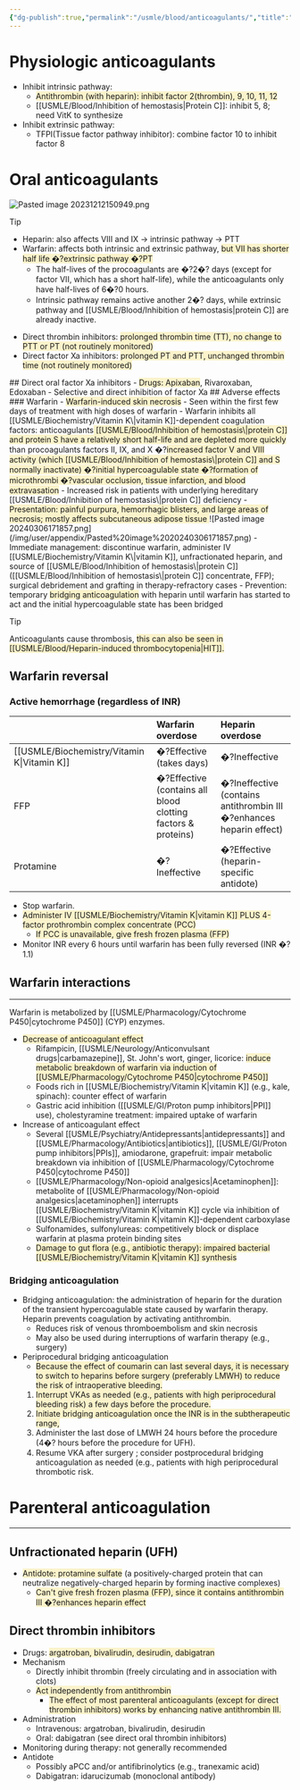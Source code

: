```yaml
---
{"dg-publish":true,"permalink":"/usmle/blood/anticoagulants/","title":"Anticoagulants"}
---
```



# Physiologic anticoagulants
- Inhibit intrinsic pathway: 
	- <span style="background:rgba(240, 200, 0, 0.2)">Antithrombin (with heparin): inhibit factor 2(thrombin), 9, 10, 11, 12</span>
	- [[USMLE/Blood/Inhibition of hemostasis\|Protein C]]: inhibit 5, 8; need VitK to synthesize
- Inhibit extrinsic pathway:
	- TFPI(Tissue factor pathway inhibitor): combine factor 10 to inhibit factor 8
# Oral anticoagulants
![Pasted image 20231212150949.png](/img/user/appendix/Pasted%20image%2020231212150949.png)
>[!tip] 
>- Heparin: also affects VIII and IX -> intrinsic pathway -> PTT
>- Warfarin: affects both intrinsic and extrinsic pathway, <span style="background:rgba(240, 200, 0, 0.2)">but VII has shorter half life �?extrinsic pathway �?PT</span>
>	- The half-lives of the procoagulants are �?2�? days (except for factor VII, which has a short half-life), while the anticoagulants only have half-lives of 6�?0 hours.
>	- Intrinsic pathway remains active another 2�? days, while extrinsic pathway and [[USMLE/Blood/Inhibition of hemostasis\|protein C]] are already inactive.

- Direct thrombin inhibitors: <span style="background:rgba(240, 200, 0, 0.2)">prolonged thrombin time (TT), no change to PTT or PT (not routinely monitored)</span>
- Direct factor Xa inhibitors: <span style="background:rgba(240, 200, 0, 0.2)">prolonged PT and PTT, unchanged thrombin time (not routinely monitored)
 </span>
## Direct oral factor Xa inhibitors
- <span style="background:rgba(240, 200, 0, 0.2)">Drugs: Apixaban</span>, Rivaroxaban, Edoxaban
- Selective and direct inhibition of factor Xa
## Adverse effects
### Warfarin
- <span style="background:rgba(240, 200, 0, 0.2)">Warfarin-induced skin necrosis</span>
	- Seen within the first few days of treatment with high doses of warfarin
	- Warfarin inhibits all [[USMLE/Biochemistry/Vitamin K\|vitamin K]]-dependent coagulation factors:  anticoagulants<span style="background:rgba(240, 200, 0, 0.2)"> [[USMLE/Blood/Inhibition of hemostasis\|protein C]] and protein S have a relatively short half-life and are depleted more quickly</span> than procoagulants factors II, IX, and X  �?<span style="background:rgba(240, 200, 0, 0.2)">increased factor V and VIII activity (which [[USMLE/Blood/Inhibition of hemostasis\|protein C]] and S normally inactivate)  �?initial hypercoagulable state  �?formation of microthrombi �?vascular occlusion, tissue infarction, and blood extravasation</span>
	- Increased risk in patients with underlying hereditary [[USMLE/Blood/Inhibition of hemostasis\|protein C]] deficiency
	- <span style="background:rgba(240, 200, 0, 0.2)">Presentation: painful purpura, hemorrhagic blisters, and large areas of necrosis; mostly affects subcutaneous adipose tissue </span>![Pasted image 20240306171857.png](/img/user/appendix/Pasted%20image%2020240306171857.png)
	- Immediate management: discontinue warfarin, administer IV [[USMLE/Biochemistry/Vitamin K\|vitamin K]], unfractionated heparin, and source of [[USMLE/Blood/Inhibition of hemostasis\|protein C]] ([[USMLE/Blood/Inhibition of hemostasis\|protein C]] concentrate, FFP); surgical debridement and grafting in therapy-refractory cases
	- Prevention: temporary <span style="background:rgba(240, 200, 0, 0.2)">bridging anticoagulation</span> with heparin until warfarin has started to act and the initial hypercoagulable state has been bridged

>[!tip] 
>Anticoagulants cause thrombosis, <span style="background:rgba(240, 200, 0, 0.2)">this can also be seen in [[USMLE/Blood/Heparin-induced thrombocytopenia\|HIT]].</span>
## Warfarin reversal
### Active hemorrhage (regardless of INR)

|         | Warfarin overdose                                                      | Heparin overdose                                                                  |
| :------ | :----------------------------------------------------------------------- | :-------------------------------------------------------------------------------- |
| [[USMLE/Biochemistry/Vitamin K\|Vitamin K]] | �?Effective (takes days)                                                 | �?Ineffective                                                                     |
| FFP       | �?Effective (contains all blood clotting factors & proteins)           | �?Ineffective (contains antithrombin III �?enhances heparin effect)           |
| Protamine | �?Ineffective                                                        | �?Effective (heparin-specific antidote)                                          |

- Stop warfarin.
- <span style="background:rgba(240, 200, 0, 0.2)">Administer IV [[USMLE/Biochemistry/Vitamin K\|vitamin K]] PLUS 4-factor prothrombin complex concentrate (PCC)</span>
	- <span style="background:rgba(240, 200, 0, 0.2)">If PCC is unavailable, give fresh frozen plasma (FFP)</span>
- Monitor INR every 6 hours until warfarin has been fully reversed (INR �?1.1)
## Warfarin interactions
---
Warfarin is metabolized by [[USMLE/Pharmacology/Cytochrome P450\|cytochrome P450]] (CYP) enzymes.
- <span style="background:rgba(240, 200, 0, 0.2)">Decrease of anticoagulant effect</span>
	- Rifampicin, [[USMLE/Neurology/Anticonvulsant drugs\|carbamazepine]], St. John's wort, ginger, licorice: <span style="background:rgba(240, 200, 0, 0.2)">induce metabolic breakdown of warfarin via induction of [[USMLE/Pharmacology/Cytochrome P450\|cytochrome P450]]</span>
	- Foods rich in [[USMLE/Biochemistry/Vitamin K\|vitamin K]] (e.g., kale, spinach): counter effect of warfarin
	- Gastric acid inhibition ([[USMLE/GI/Proton pump inhibitors\|PPI]] use), cholestyramine treatment: impaired uptake of warfarin
- Increase of anticoagulant effect
	- Several [[USMLE/Psychiatry/Antidepressants\|antidepressants]] and [[USMLE/Pharmacology/Antibiotics\|antibiotics]], [[USMLE/GI/Proton pump inhibitors\|PPIs]], amiodarone, grapefruit: impair metabolic breakdown via inhibition of [[USMLE/Pharmacology/Cytochrome P450\|cytochrome P450]]
	- [[USMLE/Pharmacology/Non-opioid analgesics\|Acetaminophen]]: metabolite of [[USMLE/Pharmacology/Non-opioid analgesics\|acetaminophen]] interrupts [[USMLE/Biochemistry/Vitamin K\|vitamin K]] cycle via inhibition of [[USMLE/Biochemistry/Vitamin K\|vitamin K]]-dependent carboxylase
	- Sulfonamides, sulfonylureas: competitively block or displace warfarin at plasma protein binding sites
	- <span style="background:rgba(240, 200, 0, 0.2)">Damage to gut flora (e.g., antibiotic therapy): impaired bacterial [[USMLE/Biochemistry/Vitamin K\|vitamin K]] synthesis</span>

### Bridging anticoagulation
- Bridging anticoagulation: the administration of heparin for the duration of the transient hypercoagulable state caused by warfarin therapy. Heparin prevents coagulation by activating antithrombin.
	- Reduces risk of venous thromboembolism and skin necrosis
	- May also be used during interruptions of warfarin therapy (e.g., surgery)
- Periprocedural bridging anticoagulation
	- <span style="background:rgba(240, 200, 0, 0.2)">Because the effect of coumarin can last several days, it is necessary to switch to heparins before surgery (preferably LMWH) to reduce the risk of intraoperative bleeding.</span>
	1. <span style="background:rgba(240, 200, 0, 0.2)">Interrupt VKAs as needed (e.g., patients with high periprocedural bleeding risk) a few days before the procedure.</span>
	2. <span style="background:rgba(240, 200, 0, 0.2)">Initiate bridging anticoagulation once the INR is in the subtherapeutic range,</span>
	3. Administer the last dose of LMWH 24 hours before the procedure (4�? hours before the procedure for UFH).
	4. Resume VKA after surgery ; consider postprocedural bridging anticoagulation as needed (e.g., patients with high periprocedural thrombotic risk.
# Parenteral anticoagulation
---
## Unfractionated heparin (UFH)
- <span style="background:rgba(240, 200, 0, 0.2)">Antidote: protamine sulfate</span> (a positively-charged protein that can neutralize negatively-charged heparin by forming inactive complexes)
	- <span style="background:rgba(240, 200, 0, 0.2)">Can't give fresh frozen plasma (FFP), since it contains antithrombin III �?enhances heparin effect</span>
## Direct thrombin inhibitors
- Drugs: <span style="background:rgba(240, 200, 0, 0.2)">argatroban, bivalirudin, desirudin, dabigatran</span>
- Mechanism
	- Directly inhibit thrombin (freely circulating and in association with clots)
	- <span style="background:rgba(240, 200, 0, 0.2)">Act independently from antithrombin</span>
		- <span style="background:rgba(240, 200, 0, 0.2)">The effect of most parenteral anticoagulants (except for direct thrombin inhibitors) works by enhancing native antithrombin III.</span>
- Administration
	- Intravenous: argatroban, bivalirudin, desirudin
	- Oral: dabigatran (see direct oral thrombin inhibitors)
- Monitoring during therapy: not generally recommended 
- Antidote
	- Possibly aPCC and/or antifibrinolytics (e.g., tranexamic acid)
	- Dabigatran: idarucizumab (monoclonal antibody)

